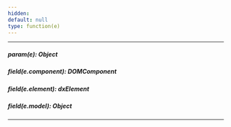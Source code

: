 ```yaml
---
hidden: 
default: null
type: function(e)
---
```

---
##### param(e): Object

##### field(e.component): DOMComponent

##### field(e.element): dxElement

##### field(e.model): Object

---
